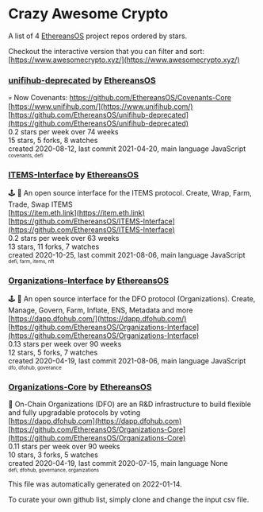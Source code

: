 # Crazy Awesome Crypto
A list of 4 [EthereansOS](https://github.com/EthereansOS) project repos ordered by stars.  

Checkout the interactive version that you can filter and sort: 
[https://www.awesomecrypto.xyz/](https://www.awesomecrypto.xyz/)  


### [unifihub-deprecated](https://github.com/EthereansOS/unifihub-deprecated) by [EthereansOS](https://github.com/EthereansOS)  
💀 Now Covenants: https://github.com/EthereansOS/Covenants-Core  
[https://www.unifihub.com/](https://www.unifihub.com/)  
[https://github.com/EthereansOS/unifihub-deprecated](https://github.com/EthereansOS/unifihub-deprecated)  
0.2 stars per week over 74 weeks  
15 stars, 5 forks, 8 watches  
created 2020-08-12, last commit 2021-04-20, main language JavaScript  
<sub><sup>covenants, defi</sup></sub>


### [ITEMS-Interface](https://github.com/EthereansOS/ITEMS-Interface) by [EthereansOS](https://github.com/EthereansOS)  
🕹 🔷 An open source interface for the ITEMS protocol. Create, Wrap, Farm, Trade, Swap ITEMS  
[https://item.eth.link](https://item.eth.link)  
[https://github.com/EthereansOS/ITEMS-Interface](https://github.com/EthereansOS/ITEMS-Interface)  
0.2 stars per week over 63 weeks  
13 stars, 11 forks, 7 watches  
created 2020-10-25, last commit 2021-08-06, main language JavaScript  
<sub><sup>defi, farm, items, nft</sup></sub>


### [Organizations-Interface](https://github.com/EthereansOS/Organizations-Interface) by [EthereansOS](https://github.com/EthereansOS)  
🕹 👻 An open source interface for the DFO protocol (Organizations). Create, Manage, Govern, Farm, Inflate, ENS, Metadata and more  
[https://dapp.dfohub.com/](https://dapp.dfohub.com/)  
[https://github.com/EthereansOS/Organizations-Interface](https://github.com/EthereansOS/Organizations-Interface)  
0.13 stars per week over 90 weeks  
12 stars, 5 forks, 7 watches  
created 2020-04-19, last commit 2021-08-06, main language JavaScript  
<sub><sup>dfo, dfohub, goverance</sup></sub>


### [Organizations-Core](https://github.com/EthereansOS/Organizations-Core) by [EthereansOS](https://github.com/EthereansOS)  
👻 On-Chain Organizations (DFO) are an R&D infrastructure to build flexible and fully upgradable protocols by voting  
[https://dapp.dfohub.com](https://dapp.dfohub.com)  
[https://github.com/EthereansOS/Organizations-Core](https://github.com/EthereansOS/Organizations-Core)  
0.11 stars per week over 90 weeks  
10 stars, 3 forks, 5 watches  
created 2020-04-19, last commit 2020-07-15, main language None  
<sub><sup>defi, dfohub, governance, organizations</sup></sub>


This file was automatically generated on 2022-01-14.  

To curate your own github list, simply clone and change the input csv file.  
